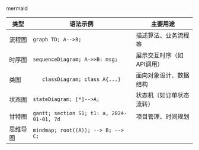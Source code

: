 # 

mermaid

|类型|语法示例|主要用途|
|-|-|-|
|流程图|`graph TD; A-->B;`|描述算法、业务流程等|
|时序图|`sequenceDiagram; A->>B: msg;`|展示交互时序（如API调用）|
|类图|`	classDiagram; class A{...}`|面向对象设计、数据结构|
|状态图|`stateDiagram; [*]-->A;`|状态机（如订单状态流转）|
|甘特图|`gantt; section S1; t1: a, 2024-01-01, 7d`|项目管理、时间规划|
|思维导图|`mindmap; root((A)); --> B; --> C;`||
